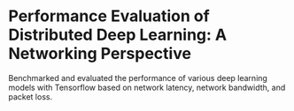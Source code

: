 # Performance Evaluation of Distributed Deep Learning: A Networking Perspective

Benchmarked and evaluated the performance of various deep learning models with Tensorflow based on network latency, network bandwidth, and packet loss.



